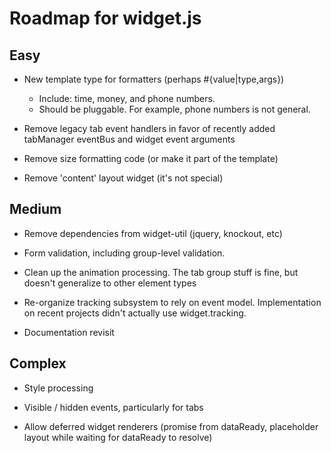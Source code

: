 Roadmap for widget.js
===

Easy
--
* New template type for formatters (perhaps #{value|type,args})
  - Include: time, money, and phone numbers.
  - Should be pluggable.  For example, phone numbers is not general.


* Remove legacy tab event handlers in favor of recently added tabManager eventBus and widget event arguments

* Remove size formatting code (or make it part of the template)

* Remove 'content' layout widget (it's not special)


Medium
--
* Remove dependencies from widget-util (jquery, knockout, etc)

* Form validation, including group-level validation.

* Clean up the animation processing.  The tab group stuff is fine, but doesn't generalize to other element types

* Re-organize tracking subsystem to rely on event model.  Implementation on recent projects didn't actually use widget.tracking.

* Documentation revisit


Complex
--
* Style processing

* Visible / hidden events, particularly for tabs

* Allow deferred widget renderers (promise from dataReady, placeholder layout while waiting for dataReady to resolve)
